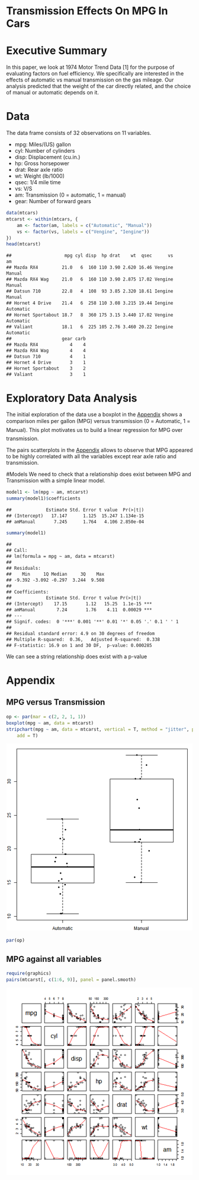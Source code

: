 Transmission Effects On MPG In Cars
====================================

# Executive Summary
In this paper, we look at 1974 Motor Trend Data [1] for the purpose of evaluating factors on fuel efficiency. We specifically are interested in the
effects of automatic vs manual transmission on the gas mileage. Our analysis predicted that the weight of the car directly related, and the choice of manual or automatic depends on it.

# Data
The data frame consists of 32 observations on 11 variables.
- mpg: Miles/(US) gallon
- cyl: Number of cylinders
- disp: Displacement (cu.in.)
- hp: Gross horsepower
- drat: Rear axle ratio
- wt: Weight (lb/1000)
- qsec: 1/4 mile time
- vs: V/S
- am: Transmission (0 = automatic, 1 = manual)
- gear: Number of forward gears


```r
data(mtcars)
mtcarst <- within(mtcars, {
    am <- factor(am, labels = c("Automatic", "Manual"))
    vs <- factor(vs, labels = c("Vengine", "Iengine"))
})
head(mtcarst)
```

```
##                    mpg cyl disp  hp drat    wt  qsec      vs        am
## Mazda RX4         21.0   6  160 110 3.90 2.620 16.46 Vengine    Manual
## Mazda RX4 Wag     21.0   6  160 110 3.90 2.875 17.02 Vengine    Manual
## Datsun 710        22.8   4  108  93 3.85 2.320 18.61 Iengine    Manual
## Hornet 4 Drive    21.4   6  258 110 3.08 3.215 19.44 Iengine Automatic
## Hornet Sportabout 18.7   8  360 175 3.15 3.440 17.02 Vengine Automatic
## Valiant           18.1   6  225 105 2.76 3.460 20.22 Iengine Automatic
##                   gear carb
## Mazda RX4            4    4
## Mazda RX4 Wag        4    4
## Datsun 710           4    1
## Hornet 4 Drive       3    1
## Hornet Sportabout    3    2
## Valiant              3    1
```


# Exploratory Data Analysis
The initial exploration of the data use a boxplot in the [Appendix](#boxplot) shows a comparison miles per gallon (MPG) versus transmission (0 = Automatic, 1 = Manual). This plot motivates us to build a linear regression for MPG over transmission.

The pairs scatterplots in the [Appendix](#scatter) allows to observe that MPG appeared to be highly correlated with all the variables
except rear axle ratio and transmission.

#Models
We need to check that a relationship does exist between MPG and Transmission with a simple linear model.


```r
model1 <- lm(mpg ~ am, mtcarst)
summary(model1)$coefficients
```

```
##             Estimate Std. Error t value  Pr(>|t|)
## (Intercept)   17.147      1.125  15.247 1.134e-15
## amManual       7.245      1.764   4.106 2.850e-04
```

```r
summary(model1)
```

```
## 
## Call:
## lm(formula = mpg ~ am, data = mtcarst)
## 
## Residuals:
##    Min     1Q Median     3Q    Max 
## -9.392 -3.092 -0.297  3.244  9.508 
## 
## Coefficients:
##             Estimate Std. Error t value Pr(>|t|)    
## (Intercept)    17.15       1.12   15.25  1.1e-15 ***
## amManual        7.24       1.76    4.11  0.00029 ***
## ---
## Signif. codes:  0 '***' 0.001 '**' 0.01 '*' 0.05 '.' 0.1 ' ' 1
## 
## Residual standard error: 4.9 on 30 degrees of freedom
## Multiple R-squared:  0.36,	Adjusted R-squared:  0.338 
## F-statistic: 16.9 on 1 and 30 DF,  p-value: 0.000285
```

We can see a string relationship does exist with a p-value 

# Appendix

## MPG versus Transmission

```r
op <- par(mar = c(2, 2, 1, 1))
boxplot(mpg ~ am, data = mtcarst)
stripchart(mpg ~ am, data = mtcarst, vertical = T, method = "jitter", pch = 20, 
    add = T)
```

![plot of chunk boxplot](figure/boxplot.png) 

```r
par(op)
```

## MPG against all variables

```r
require(graphics)
pairs(mtcarst[, c(1:6, 9)], panel = panel.smooth)
```

![plot of chunk scatter](figure/scatter.png) 



